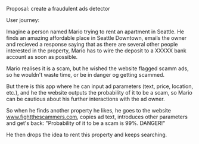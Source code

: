 Proposal: create a fraudulent ads detector

User journey:

Imagine a person named Mario trying to rent an apartment in Seattle. He finds an amazing affordable place in Seattle Downtown, emails the owner and recieved a response saying that as there are several other people interested in the property, Mario has to wire the deposit to a XXXXX bank account as soon as possible.

Mario realises it is a scam, but he wished the website flagged scamm ads, so he wouldn't waste time, or be in danger og getting scammed.

But there is this app where he can input ad parameters (text, price, location, etc.), and he the website outputs the probability of it to be a scam, so Mario can be cautious about his further interactions with the ad owner.

So when he finds another property he likes, he goes to the website www.fightthescammers.com, copies ad text, introduces other parameters and get's back: "Probability of it to be a scam is 99%. DANGER!"

He then drops the idea to rent this property and keeps searching.
